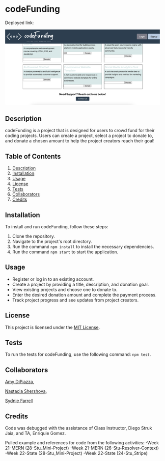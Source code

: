 # codeFunding

Deployed link:

![Homepage Screenshot](./client/homepage.png)

## Description

codeFunding is a project that is designed for users to crowd fund for their coding projects. Users can create a project, select a project to donate to, and donate a chosen amount to help the project creators reach their goal!


## Table of Contents

1. [Description](#Description) 
2. [Installation](#Installation) 
3. [Usage](#usage) 
4. [License](#license) 
5. [Tests](#tests) 
6. [Collaborators](#collaborators)
7. [Credits](#credits)

## Installation

To install and run codeFunding, follow these steps:
1. Clone the repository.
2. Navigate to the project's root directory.
3. Run the command `npm install` to install the necessary dependencies.
4. Run the command `npm start` to start the application.

## Usage

- Register or log in to an existing account.
- Create a project by providing a title, description, and donation goal.
- View existing projects and choose one to donate to.
- Enter the desired donation amount and complete the payment process.
- Track project progress and see updates from project creators.

## License

This project is licensed under the [MIT License](LICENSE).

## Tests

To run the tests for codeFunding, use the following command: `npm test`.

## Collaborators

[Amy DiPiazza](https://github.com/amykateoc),

[Nastacia Shershova](https://github.com/snastacia),

[Sydnie Farrell](https://github.com/syd9f)

## Credits

Code was debugged with the assistance of Class Instructor, Diego Struk Jaia, and TA, Enriquie Gomez. 

Pulled example and references for code from the following activities: 
-Week 21-MERN (28-Stu_Mini-Project)
-Week 21-MERN (26-Stu-Resolver-Context)
-Week 22-State (28-Stu_Mini-Project)
-Week 22-State (24-Stu_Stripe)